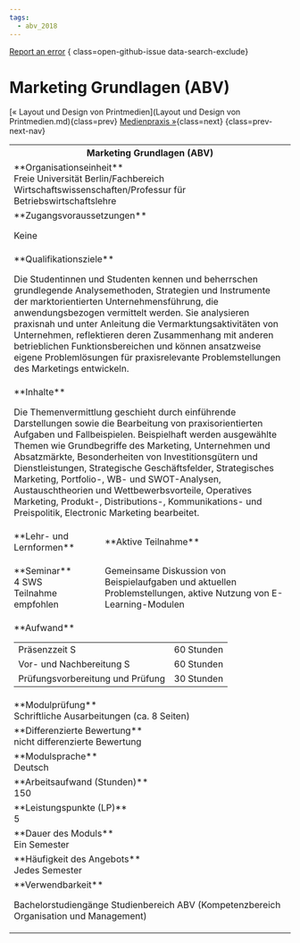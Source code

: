 ```yaml
---
tags:
  - abv_2018
---
```

[Report an error](https://github.com/SGSSGene/FUB-SUP/issues/new?title=Error%20in%20%22Marketing%20Grundlagen%20%28ABV%29%22&body=There%20seems%20to%20be%20an%20error%20in%20module%20%22Marketing%20Grundlagen%20%28ABV%29%22%2E%0A%0A%3CDescribe%20here%20a%20slightly%20more%20detailed%20description%20of%20what%20is%20wrong%3E&labels=bug)
{ class=open-github-issue data-search-exclude}

# Marketing Grundlagen (ABV)

[« Layout und Design von Printmedien](Layout und Design von Printmedien.md){class=prev}
[Medienpraxis »](Medienpraxis.md){class=next}
{class=prev-next-nav}

<table markdown id="moduledesc">
<tr markdown class="moduledesc_head"><th colspan="2">Marketing Grundlagen (ABV) </th></tr>
<tr markdown><td colspan="2">**Organisationseinheit**   <br>Freie Universität Berlin/Fachbereich Wirtschaftswissenschaften/Professur für Betriebswirtschaftslehre</td></tr>


<tr markdown><td colspan="2">**Zugangsvoraussetzungen** <br>

Keine


</td></tr>
<tr markdown><td colspan="2">**Qualifikationsziele**    <br>

Die Studentinnen und Studenten kennen und beherrschen grundlegende
Analysemethoden, Strategien und Instrumente der marktorientierten
Unternehmensführung, die anwendungsbezogen vermittelt werden. Sie
analysieren praxisnah und unter Anleitung die Vermarktungsaktivitäten von
Unternehmen, reflektieren deren Zusammenhang mit anderen betrieblichen
Funktionsbereichen und können ansatzweise eigene Problemlösungen für
praxisrelevante Problemstellungen des Marketings entwickeln.


</td></tr>
<tr markdown><td colspan="2">**Inhalte**                <br>

Die Themenvermittlung geschieht durch einführende Darstellungen sowie die
Bearbeitung von praxisorientierten Aufgaben und Fallbeispielen. Beispielhaft
werden ausgewählte Themen wie Grundbegriffe des Marketing, Unternehmen und
Absatzmärkte, Besonderheiten von Investitionsgütern und Dienstleistungen,
Strategische Geschäftsfelder, Strategisches Marketing, Portfolio-, WB- und
SWOT-Analysen, Austauschtheorien und Wettbewerbsvorteile, Operatives
Marketing, Produkt-, Distributions-, Kommunikations- und Preispolitik,
Electronic Marketing bearbeitet.


</td></tr>

<tr markdown><td>**Lehr- und Lernformen**</td><td>**Aktive Teilnahme**</td></tr>
<tr markdown><td> **Seminar** <br>4 SWS <br> Teilnahme empfohlen</td><td>

Gemeinsame Diskussion von Beispielaufgaben und aktuellen Problemstellungen, aktive Nutzung von E-Learning-Modulen
</td></tr>
<tr markdown><td colspan="2">**Aufwand**                <br>
<table class="aufwand_table">
<tr><td>Präsenzzeit S</td><td>60 Stunden</td></tr>
<tr><td>Vor- und Nachbereitung S</td><td>60 Stunden</td></tr>
<tr><td>Prüfungsvorbereitung und Prüfung</td><td>30 Stunden</td></tr>
</table>

</td></tr>
<tr markdown><td colspan="2">**Modulprüfung**             <br>Schriftliche Ausarbeitungen (ca. 8 Seiten)


</td></tr>
<tr markdown><td colspan="2">**Differenzierte Bewertung** <br>nicht differenzierte Bewertung

</td></tr>
<tr markdown><td colspan="2">**Modulsprache**             <br>Deutsch</td></tr>
<tr markdown><td colspan="2">**Arbeitsaufwand (Stunden)** <br>150</td></tr>
<tr markdown><td colspan="2">**Leistungspunkte (LP)**     <br>5</td></tr>
<tr markdown><td colspan="2">**Dauer des Moduls**         <br>Ein Semester</td></tr>
<tr markdown><td colspan="2">**Häufigkeit des Angebots**  <br>Jedes Semester</td></tr>
<tr markdown><td colspan="2">**Verwendbarkeit**           <br>

Bachelorstudiengänge Studienbereich ABV (Kompetenzbereich Organisation und
Management)


</td></tr>

</table>
